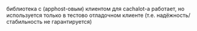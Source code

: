 библиотека с (apphost-овым) клиентом для cachalot-а
работает, но используется только в тестово отладочном клиенте
(т.е. надёжность/стабильность не гарантируется)


